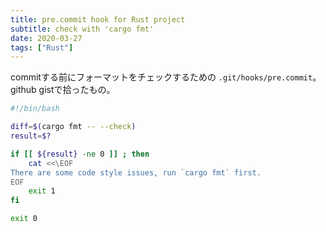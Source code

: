```yaml
---
title: pre.commit hook for Rust project
subtitle: check with 'cargo fmt'
date: 2020-03-27
tags: ["Rust"]
---
```

commitする前にフォーマットをチェックするための `.git/hooks/pre.commit`。
github gistで拾ったもの。

```bash
#!/bin/bash

diff=$(cargo fmt -- --check)
result=$?

if [[ ${result} -ne 0 ]] ; then
    cat <<\EOF
There are some code style issues, run `cargo fmt` first.
EOF
    exit 1
fi

exit 0
```
